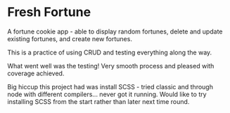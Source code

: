 # Fresh Fortune

A fortune cookie app - able to display random fortunes, delete and update existing fortunes, and create new fortunes.

This is a practice of using CRUD and testing everything along the way.

What went well was the testing! Very smooth process and pleased with coverage achieved. 

Big hiccup this project had was install SCSS - tried classic and through node with different compilers... never got it running. Would like to try installing SCSS from the start rather than later next time round.
